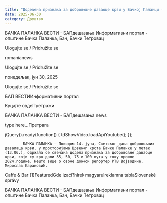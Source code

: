 ```yaml
---
title: "Додељена признања за добровољне даваоце крви у Бачкој Паланци (ВИДЕО)"
date: 2025-06-30
category: Друштво
---
```


БАЧКА ПАЛАНКА ВЕСТИ - БАПдешавања Информативни портал - општине Бачка Паланка, Бач, Бачки Петровац

Ulogujte se / Pridružite se

romanianews

Ulogujte se / Pridružite se

понедељак, јун 30, 2025

Ulogujte se / Pridružite se

БАП ВЕСТИИнформативни портал

Куцајте овдеПретражи

БАЧКА ПАЛАНКА ВЕСТИ - БАПдешавања news

type here...Претрага

jQuery().ready(function() {
                            tdShowVideo.loadApiYoutube(); 
                        });
                        
                    
            БАЧКА ПАЛАНКА – Поводом 14. јуна, Светског дана добровољних давалаца крви, у просторијама Црвеног крста Бачке Паланке у петак (13.06.), одржала се свечана додела признања за добровољне даваоце крви, који су крв дали 35, 50, 75 и 100 пута у току прошле 2024.године. Нешто више о овоме доноси репортер РТВ Војводине, Мирослав Карановић.

Caffe & Bar (1)FeaturedGde izaći?hírek magyarulreklamna tablaSlovenské správy

БАЧКА ПАЛАНКА ВЕСТИ - БАПдешавања Информативни портал - општине Бачка Паланка, Бач, Бачки Петровац
